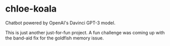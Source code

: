 # chloe-koala
Chatbot powered by OpenAI's Davinci GPT-3 model.

This is just another just-for-fun project. A fun challenge was coming up with the band-aid fix for the goldfish memory issue.
